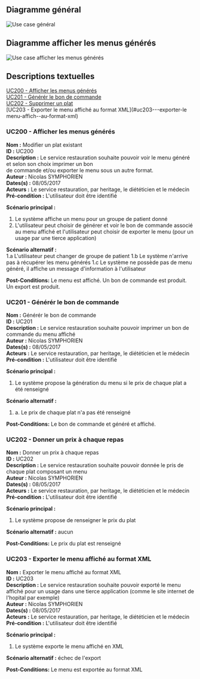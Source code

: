 ## Diagramme général

![Use case général](https://seikomi.github.io/Vitameal/Documentation/CasDUtilisations/uc_principal.svg)

## Diagramme afficher les menus générés 

![Use case afficher les menus générés](https://seikomi.github.io/Vitameal/Documentation/CasDUtilisations/AfficherMenu/uc_afficher_menu.svg)

## Descriptions textuelles

[UC200 - Afficher les menus générés](#uc200---afficher-les-menus-g-n-r-s)  
[UC201 - Générér le bon de commande](#uc201---g-n-r-r-le-bon-de-commande)  
[UC202 - Supprimer un plat](#uc202---donner-un-prix-chaque-repas)  
[UC203 - Exporter le menu affiché au format XML](#uc203---exporter-le menu-affich--au-format-xml)

### UC200 - Afficher les menus générés

**Nom :** Modifier un plat existant  
**ID :** UC200  
**Description :** Le service restauration souhaite pouvoir voir le menu généré et selon son choix imprimer un bon  
de commande et/ou exporter le menu sous un autre format.  
**Auteur :** Nicolas SYMPHORIEN  
**Dates(s) :** 08/05/2017  
**Acteurs :** Le service restauration, par heritage, le diététicien et le médecin  
**Pré-condition :** L'utilisateur doit être identifié  

**Scénario principal :**  
1. Le système affiche un menu pour un groupe de patient donné 
2. L'utilisateur peut choisir de générer et voir le bon de commande associé au menu affiché et l'utilisateur peut choisir de 
exporter le menu (pour un usage par une tierce application)

**Scénario alternatif :**  
1.a L'utilisateur peut changer de groupe de patient
1.b Le système n'arrive pas à récupérer les menu générés
1.c Le système ne possède pas de menu généré, il affiche un message d'information à l'utilisateur

**Post-Conditions:** Le menu est affiché. Un bon de commande est produit. Un export est produit.

### UC201 - Générér le bon de commande

**Nom :** Générér le bon de commande  
**ID :** UC201  
**Description :** Le service restauration souhaite pouvoir imprimer un bon de commande du menu affiché  
**Auteur :** Nicolas SYMPHORIEN  
**Dates(s) :** 08/05/2017  
**Acteurs :** Le service restauration, par heritage, le diététicien et le médecin  
**Pré-condition :** L'utilisateur doit être identifié  

**Scénario principal :**  
1. Le système propose la génération du menu si le prix de chaque plat a été renseigné  

**Scénario alternatif :**  
1. a. Le prix de chaque plat n'a pas été renseigné  

**Post-Conditions:** Le bon de commande et généré et affiché.

### UC202 - Donner un prix à chaque repas

**Nom :** Donner un prix à chaque repas  
**ID :** UC202  
**Description :** Le service restauration souhaite pouvoir donnée le pris de chaque plat composant un menu  
**Auteur :** Nicolas SYMPHORIEN  
**Dates(s) :** 08/05/2017  
**Acteurs :** Le service restauration, par heritage, le diététicien et le médecin  
**Pré-condition :** L'utilisateur doit être identifié  

**Scénario principal :**  
1. Le système propose de renseigner le prix du plat

**Scénario alternatif :** aucun 

**Post-Conditions:** Le prix du plat est renseigné

### UC203 - Exporter le menu affiché au format XML

**Nom :** Exporter le menu affiché au format XML  
**ID :** UC203  
**Description :** Le service restauration souhaite pouvoir exporté le menu affiché pour un usage dans une tierce 
application (comme le site internet de l'hopital par exemple)  
**Auteur :** Nicolas SYMPHORIEN  
**Dates(s) :** 08/05/2017  
**Acteurs :** Le service restauration, par heritage, le diététicien et le médecin  
**Pré-condition :** L'utilisateur doit être identifié  

**Scénario principal :**  
1. Le système exporte le menu affiché en XML

**Scénario alternatif :** échec de l'export 

**Post-Conditions:** Le menu est exportée au format XML
